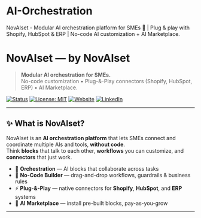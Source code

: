 # AI-Orchestration
NovAIset - Modular AI orchestration platform for SMEs 🚀 | Plug &amp; play with Shopify, HubSpot &amp; ERP | No-code AI customization + AI Marketplace.
# NovAIset — by NovAIset

> **Modular AI orchestration for SMEs.**  
> No-code customization • Plug-&-Play connectors (Shopify, HubSpot, ERP) • AI Marketplace.

[![Status](https://img.shields.io/badge/status-early%20MVP-blue)](#)
[![License: MIT](https://img.shields.io/badge/license-MIT-green.svg)](LICENSE)
[![Website](https://img.shields.io/badge/website-novaiset.com-black)](https://www.novaiset.com)
[![LinkedIn](https://img.shields.io/badge/LinkedIn-D%C3%A9borah%20Wery-0e76a8)](https://www.linkedin.com/in/déborah-wery-64b872213)

---

## ✨ What is NovAIset?
NovAIset is an **AI orchestration platform** that lets SMEs connect and coordinate multiple AIs and tools, **without code**.  
Think **blocks** that talk to each other, **workflows** you can customize, and **connectors** that just work.

- 🤖 **Orchestration** — AI blocks that collaborate across tasks  
- 🧩 **No-Code Builder** — drag-and-drop workflows, guardrails & business rules  
- ⚡ **Plug-&-Play** — native connectors for **Shopify**, **HubSpot**, and **ERP** systems  
- 🛒 **AI Marketplace** — install pre-built blocks, pay-as-you-grow
  
---
